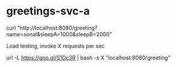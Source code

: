 # greetings-svc-a

curl "http://localhost:8080/greeting?name=sonal&sleepA=1000&sleepB=2000"

Load testing, invoke X requests per sec

url -L https://goo.gl/S1Dc3R | bash -s X  "localhost:8080/greeting"
